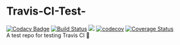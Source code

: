 # Travis-CI-Test-
[![Codacy Badge](https://api.codacy.com/project/badge/Grade/7d37daffb4c04bdf8bf1ab57793ddc84)](https://app.codacy.com/app/bera5186/Travis-CI-Test-?utm_source=github.com&utm_medium=referral&utm_content=bera5186/Travis-CI-Test-&utm_campaign=Badge_Grade_Dashboard)
[![Build Status](https://travis-ci.com/bera5186/Travis-CI-Test-.svg?branch=master)](https://travis-ci.com/bera5186/Travis-CI-Test-)  <a href="https://codeclimate.com/github/bera5186/Travis-CI-Test-/maintainability"><img src="https://api.codeclimate.com/v1/badges/c8e3e61d555740cc3fa2/maintainability" /></a> [![codecov](https://codecov.io/gh/bera5186/Travis-CI-Test-/branch/master/graph/badge.svg)](https://codecov.io/gh/bera5186/Travis-CI-Test-) [![Coverage Status](https://coveralls.io/repos/github/bera5186/Travis-CI-Test-/badge.svg?branch=master)](https://coveralls.io/github/bera5186/Travis-CI-Test-?branch=master)<br>
A test repo for testing Travis CI 🤖
